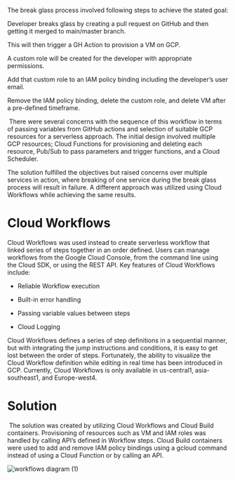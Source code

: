 The break glass process involved following steps to achieve the stated goal:

Developer breaks glass by creating a pull request on GitHub and then getting it merged to main/master branch.

This will then trigger a GH Action to provision a VM on GCP.

A custom role will be created for the developer with appropriate permissions.

Add that custom role to an IAM policy binding including the developer’s user email.

Remove the IAM policy binding, delete the custom role, and delete VM after a pre-defined timeframe.

 There were several concerns with the sequence of this workflow in terms of passing variables from GitHub actions and selection of suitable GCP resources for a serverless approach. The initial design involved multiple GCP resources; Cloud Functions for provisioning and deleting each resource, Pub/Sub to pass parameters and trigger functions, and a Cloud Scheduler.

The solution fulfilled the objectives but raised concerns over multiple services in action, where breaking of one service during the break glass process will result in failure. A different approach was utilized using Cloud Workflows while achieving the same results.         

# Cloud Workflows

Cloud Workflows was used instead to create serverless workflow that linked series of steps together in an order defined. Users can manage workflows from the Google Cloud Console, from the command line using the Cloud SDK, or using the REST API. Key features of Cloud Workflows include:

- Reliable Workflow execution

- Built-in error handling

- Passing variable values between steps

- Cloud Logging

Cloud Workflows defines a series of step definitions in a sequential manner, but with integrating the jump instructions and conditions, it is easy to get lost between the order of steps. Fortunately, the ability to visualize the Cloud Workflow definition while editing in real time has been introduced in GCP. Currently, Cloud Workflows is only available in us-central1, asia-southeast1, and Europe-west4.

# Solution

 The solution was created by utilizing Cloud Workflows and Cloud Build containers. Provisioning of resources such as VM and IAM roles was handled by calling API’s defined in Workflow steps. Cloud Build containers were used to add and remove IAM policy bindings using a gcloud command instead of using a Cloud Function or by calling an API. 
 
![workflows diagram (1)](https://user-images.githubusercontent.com/53059374/133540672-6f94117f-8239-4b9b-ad5c-c71ee525fd7e.jpg)

